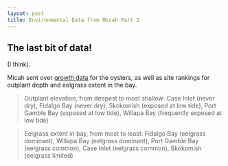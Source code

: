 ```yaml
---
layout: post
title: Environmental Data from Micah Part 2
---
```


## The last bit of data!

(I think).

Micah sent over [growth data](https://github.com/RobertsLab/project-oyster-oa/blob/master/data/DNR/2017-12-05-OysterGrowth.csv) for the oysters, as well as site rankings for outplant depth and eelgrass extent in the bay.

> Outplant elevation, from deepest to most shallow: Case Inlet (never dry), Fidalgo Bay (never dry), Skokomish (exposed at low tide), Port Gamble Bay (exposed at low tide), Willapa Bay (frequently exposed at low tide)

> Eelgrass extent in bay, from most to least: Fidalgo Bay (eelgrass dominant), Willapa Bay (eelgrass dominant), Port Gamble Bay (eelgrass common), Case Inlet (eelgrass common), Skokomish (eelgrass limited)
